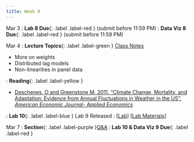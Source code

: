 ```yaml
---
title: Week 9
---
```


Mar 3
: **Lab 8 Due**{: .label .label-red } (submit before 11:59 PM)
: **Data Viz 8 Due**{: .label .label-red } (submit before 11:59 PM)

Mar 4
: **Lecture Topics**{: .label .label-green } [Class Notes][4]
 - More on weights
 - Distributed lag models
 - Non-linearities in panel data

: **Reading**{: .label .label-yellow }
 - [Deschenes, O and Greenstone M, 2011. “Climate Change, Mortality, and Adaptation:
Evidence from Annual Fluctuations in Weather in the US”. *American Economic Journal-
Applied Economics*][1]

: **Lab 10**{: .label .label-blue } Lab 9 Released
  : [[Lab]][2] [[Lab Materials]][3]

Mar 7
: **Section**{: .label .label-purple }[Q&A](#)
: **Lab 10 & Data Viz 9 Due**{: .label .label-red }

[1]: https://www.aeaweb.org/articles?id=10.1257/app.3.4.152
[2]: https://web.stanford.edu/class/gep268/published/lab_09/lab_9.html
[3]: https://web.stanford.edu/class/gep268/published/lab_09/lab_9_materials.zip
[4]: https://web.stanford.edu/class/gep268/lecture_notes/gep268_lecture_9.pdf

